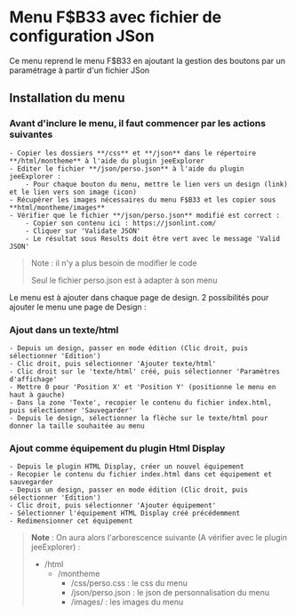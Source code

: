 # Menu F$B33 avec fichier de configuration JSon

Ce menu reprend le menu F$B33 en ajoutant la gestion des boutons par un paramétrage à partir d'un fichier JSon

## Installation du menu

### Avant d'inclure le menu, il faut commencer par les actions suivantes
    - Copier les dossiers **/css** et **/json** dans le répertoire **/html/montheme** à l'aide du plugin jeeExplorer
    - Editer le fichier **/json/perso.json** à l'aide du plugin jeeExplorer :
        - Pour chaque bouton du menu, mettre le lien vers un design (link) et le lien vers son image (icon)
    - Récupérer les images nécessaires du menu F$B33 et les copier sous **html/montheme/images**
    - Vérifier que le fichier **/json/perso.json** modifié est correct :
        - Copier son contenu ici : https://jsonlint.com/
        - Cliquer sur 'Validate JSON'
        - Le résultat sous Results doit être vert avec le message 'Valid JSON'

>Note : il n'y a plus besoin de modifier le code
>
>Seul le fichier perso.json est à adapter à son menu


Le menu est à ajouter dans chaque page de design.
2 possibilités pour ajouter le menu une page de Design :

### Ajout dans un texte/html

    - Depuis un design, passer en mode édition (Clic droit, puis sélectionner 'Edition')
    - Clic droit, puis sélectionner 'Ajouter texte/html'
    - Clic droit sur le 'texte/html' créé, puis sélectionner 'Paramètres d'affichage'
    - Mettre 0 pour 'Position X' et 'Position Y' (positionne le menu en haut à gauche)
    - Dans la zone 'Texte', recopier le contenu du fichier index.html, puis sélectionner 'Sauvegarder'
    - Depuis le design, sélectionner la flèche sur le texte/html pour donner la taille souhaitée au menu

### Ajout comme équipement du plugin Html Display

    - Depuis le plugin HTML Display, créer un nouvel équipement
    - Recopier le contenu du fichier index.html dans cet équipement et sauvegarder
    - Depuis un design, passer en mode édition (Clic droit, puis sélectionner 'Edition')
    - Clic droit, puis sélectionner 'Ajouter équipement'
    - Sélectionner l'équipement HTML Display créé précédemment
    - Redimensionner cet équipement

>**Note** : On aura alors l'arborescence suivante (A vérifier avec le plugin jeeExplorer) :
>
>- /html
>    - /montheme
>        - /css/perso.css : le css du menu
>        - /json/perso.json : le json de personnalisation du menu
>        - /images/ : les images du menu
